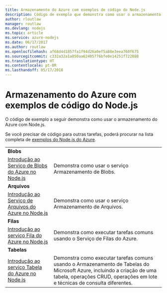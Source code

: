 ```yaml
---
title: Armazenamento do Azure com exemplos de código do Node.js
description: Código de exemplo que demonstra como usar o armazenamento do Azure com Node.js.
author: rloutlaw
manager: routlaw
ms.devlang: nodejs
ms.topic: article
ms.service: azure-nodejs
ms.date: 06/17/2017
ms.author: routlaw
ms.openlocfilehash: af68d4d1857fa1f94d26a0ef5a88e3eea760f675
ms.sourcegitcommit: c332a32a1a850aa62405776bfe0e14251f722888
ms.translationtype: HT
ms.contentlocale: pt-BR
ms.lasthandoff: 05/17/2018
---
```

# <a name="azure-storage-with-nodejs-code-samples"></a>Armazenamento do Azure com exemplos de código do Node.js

O código de exemplo a seguir demonstra como usar o armazenamento do Azure com Node.js.

Se você precisar de código para outras tarefas, poderá procurar na lista completa de [exemplos do Node.js do Azure](https://azure.microsoft.com/resources/samples/?term=nodejs).


| | |
|---|---|
| **Blobs** ||
| [Introdução ao Serviço de Blobs do Azure no Node.js](https://github.com/Azure-Samples/storage-blob-node-getting-started) | Demonstra como usar o serviço Armazenamento de Blobs. |
| **Arquivos** ||
| [Introdução ao Serviço de Arquivos do Azure no Node.js](https://azure.microsoft.com/resources/samples/storage-file-node-getting-started/) | Demonstra como usar o serviço Armazenamento de Arquivos. |
| **Filas** ||
| [Introdução ao serviço Fila do Azure no Node.js](https://azure.microsoft.com/resources/samples/storage-queue-node-getting-started/) | Demonstra como executar tarefas comuns usando o Serviço de Filas do Azure. |
| **Tabelas** ||
| [Introdução ao serviço Tabela do Azure no Node.js](https://azure.microsoft.com/resources/samples/storage-table-node-getting-started/) | Demonstra como executar tarefas comuns usando o Armazenamento de Tabelas do Microsoft Azure, incluindo a criação de uma tabela, operações CRUD, operações em lote e técnicas de consulta diferentes. |
